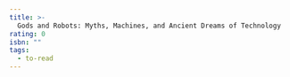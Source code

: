 ```yaml
---
title: >-
  Gods and Robots: Myths, Machines, and Ancient Dreams of Technology
rating: 0
isbn: ""
tags:
  - to-read
---
```


